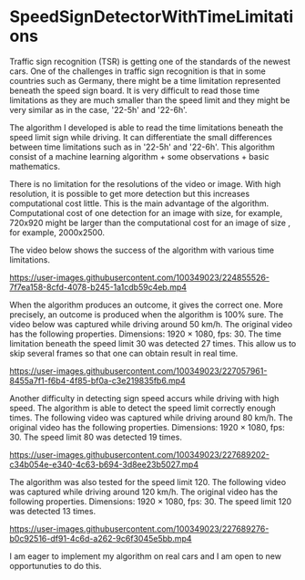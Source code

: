 # SpeedSignDetectorWithTimeLimitations

Traffic sign recognition (TSR) is getting one of the standards of the newest cars. One of the challenges in traffic sign recognition is that in some countries such as Germany, there might be a time limitation represented beneath the speed sign board. It is very difficult to read those time limitations as they are much smaller than the speed limit and they might be very similar as in the case, '22-5h' and '22-6h'. 

The algorithm I developed is able to read the time limitations beneath the speed limit sign while driving. It can differentiate the small differences between time limitations such as in '22-5h' and '22-6h'. This algorithm consist of a machine learning algorithm + some observations + basic mathematics.

There is no limitation for the resolutions of the video or image. With high resolution, it is possible to get more detection but this increases computational cost little. This is the main advantage of the algorithm. Computational cost of one detection for an image with size, for example, 720x920 might be larger than the computational cost for an image of size , for example, 2000x2500.    


The video below shows the success of the algorithm with various time limitations.    



https://user-images.githubusercontent.com/100349023/224855526-7f7ea158-8cfd-4078-b245-1a1cdb59c4eb.mp4



When the algorithm produces an outcome, it gives the correct one. More precisely, an outcome is produced when the algorithm is 100% sure. The video below was captured while driving around 50 km/h. The original video has the following properties. Dimensions: 1920 × 1080, fps: 30. The time limitation beneath the speed limit 30 was detected 27 times. This allow us to skip several frames so that one can obtain result in real time.

https://user-images.githubusercontent.com/100349023/227057961-8455a7f1-f6b4-4f85-bf0a-c3e219835fb6.mp4


Another difficulty in detecting sign speed accurs while driving with high speed. The algorithm is able to detect the speed limit correctly enough times. The following video was captured while driving around 80 km/h. The original video has the following properties. Dimensions: 1920 × 1080, fps: 30.  The speed limit 80 was detected 19 times.



https://user-images.githubusercontent.com/100349023/227689202-c34b054e-e340-4c63-b694-3d8ee23b5027.mp4

The algorithm was also tested for the speed limit 120. The following video was captured while driving around 120 km/h. The original video has the following properties. Dimensions: 1920 × 1080, fps: 30. The speed limit 120 was detected 13 times.




https://user-images.githubusercontent.com/100349023/227689276-b0c92516-df91-4c6d-a262-9c6f3045e5bb.mp4



I am eager to implement my algorithm on real cars and I am open to new opportunuties to do this. 
